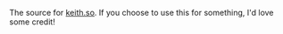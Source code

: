 The source for [keith.so](http://keith.so). If you choose to use this for something, I'd love some credit!
